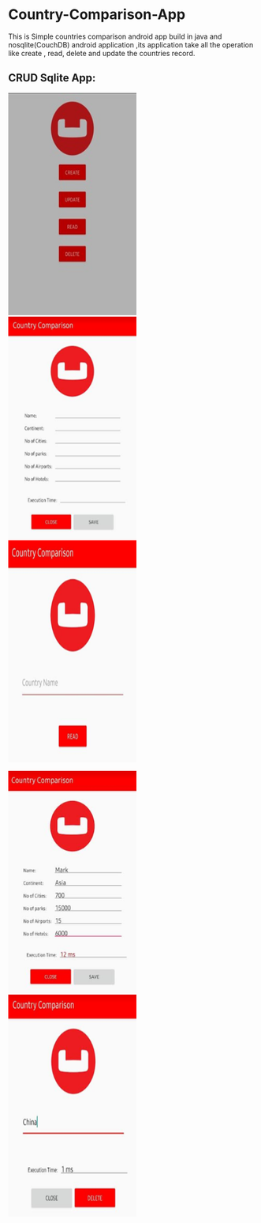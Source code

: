 # Country-Comparison-App
This is Simple countries comparison android app build in java and nosqlite(CouchDB) android application ,its application take all the operation like create , read, delete and update the countries record.


## CRUD Sqlite App:
<p float="left">
<img src="https://github.com/bodrulicraj/Country-Comparison-Couhbase-Android/blob/main/demo/demo1.jpg" width="260" height="450" />
<img src="https://github.com/bodrulicraj/Country-Comparison-Couhbase-Android/blob/main/demo/demo2.png" width="260" height="450" />
<img src="https://github.com/bodrulicraj/Country-Comparison-Couhbase-Android/blob/main/demo/demo3.png" width="260" height="450" />
</p>

<p float="left">
<img src="https://github.com/bodrulicraj/Country-Comparison-Couhbase-Android/blob/main/demo/demo4.png" width="260" height="450" />
<img src="https://github.com/bodrulicraj/Country-Comparison-Couhbase-Android/blob/main/demo/demo5.png" width="260" height="450" />
</p>
